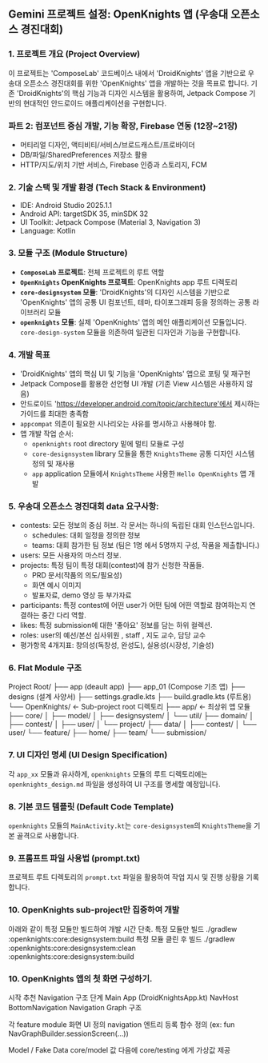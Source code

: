 ## Gemini 프로젝트 설정: OpenKnights 앱 (우송대 오픈소스 경진대회)

### 1. 프로젝트 개요 (Project Overview)
이 프로젝트는 'ComposeLab' 코드베이스 내에서 'DroidKnights' 앱을 기반으로 우송대 오픈소스 경진대회를 위한 'OpenKnights' 앱을 개발하는 것을 목표로 합니다. 기존 'DroidKnights'의 핵심 기능과 디자인 시스템을 활용하여, Jetpack Compose 기반의 현대적인 안드로이드 애플리케이션을 구현합니다.

### 파트 2: 컴포넌트 중심 개발, 기능 확장, Firebase 연동 (12장~21장)

- 머티리얼 디자인, 액티비티/서비스/브로드캐스트/프로바이더
- DB/파일/SharedPreferences 저장소 활용
- HTTP/지도/위치 기반 서비스, Firebase 인증과 스토리지, FCM


### 2. 기술 스택 및 개발 환경 (Tech Stack & Environment)
- IDE: Android Studio 2025.1.1
- Android API: targetSDK 35, minSDK 32
- UI Toolkit: Jetpack Compose (Material 3, Navigation 3)
- Language: Kotlin

### 3. 모듈 구조 (Module Structure)
- **`ComposeLab` 프로젝트**: 전체 프로젝트의 루트 역할
- **`OpenKnights` OpenKnights 프로젝트**: OpenKnights app 루트 디렉토리
- **`core-designsystem` 모듈**: 'DroidKnights'의 디자인 시스템을 기반으로 'OpenKnights' 앱의 공통 UI 컴포넌트, 테마, 타이포그래피 등을 정의하는 공통 라이브러리 모듈
- **`openknights` 모듈**: 실제 'OpenKnights' 앱의 메인 애플리케이션 모듈입니다. `core-design-system` 모듈을 의존하여 일관된 디자인과 기능을 구현합니다.

### 4. 개발 목표
- 'DroidKnights' 앱의 핵심 UI 및 기능을 'OpenKnights' 앱으로 포팅 및 재구현
- Jetpack Compose를 활용한 선언형 UI 개발 (기존 View 시스템은 사용하지 않음)
- 안드로이드 'https://developer.android.com/topic/architecture'에서 제시하는 가이드를 최대한 충족함
- `appcompat` 의존이 필요한 시나리오는 사유를 명시하고 사용해야 함.
- 앱 개발 작업 순서:
  - `openknights` root directory 밑에 멀티 모듈로 구성
  - `core-designsystem` library 모듈을 통한 `KnightsTheme` 공통 디자인 시스템 정의 및 재사용
  - `app` application 모듈에서 `KnightsTheme` 사용한 `Hello OpenKnights` 앱 개발

### 5. 우송대 오픈소스 경진대회 data 요구사항:
- contests: 모든 정보의 중심 허브. 각 문서는 하나의 독립된 대회 인스턴스입니다.
  - schedules: 대회 일정을 정의한 정보
  - teams: 대회 참가한 팀 정보 (팀은 1명 에서 5명까지 구성, 작품을 제출합니다.)
- users: 모든 사용자의 마스터 정보.
- projects: 특정 팀이 특정 대회(contest)에 참가 신청한 작품들.
  - PRD 문서(작품의 의도/필요성)
  - 화면 예시 이미지
  - 발표자료, demo 영상 등 부가자료
- participants: 특정 contest에 어떤 user가 어떤 팀에 어떤 역할로 참여하는지 연결하는 중간 다리 역할.
- likes: 특정 submission에 대한 '좋아요' 정보를 담는 하위 컬렉션.
- roles: user의 예선/본선 심사위원 , staff , 지도 교수, 담당 교수
- 평가항목 4개지표: 창의성(독창성, 완성도), 실용성(시장성, 기술성)

### 6. Flat Module 구조
Project Root/
├── app (deault app)
├── app_01 (Compose 기초 앱)
├── designs (설계 사양서)
├── settings.gradle.kts
├── build.gradle.kts (루트용)
└── OpenKnights/          ← Sub-project root 디렉토리
    ├── app/              ← 최상위 앱 모듈
    ├── core/
    │   ├── model/
    │   ├── designsystem/
    │   └── util/
    ├── domain/
    │   ├── contest/
    │   ├── user/
    │   └── project/
    ├── data/
    │   ├── contest/
    │   └── user/
    └── feature/
        ├── home/
        ├── team/
        └── submission/


### 7. UI 디자인 명세 (UI Design Specification)
각 `app_xx` 모듈과 유사하게, `openknights` 모듈의 루트 디렉토리에는 `openknights_design.md` 파일을 생성하여 UI 구조를 명세할 예정입니다.

### 8. 기본 코드 템플릿 (Default Code Template)
`openknights` 모듈의 `MainActivity.kt`는 `core-designsystem`의 `KnightsTheme`을 기본 골격으로 사용합니다.

### 9. 프롬프트 파일 사용법 (prompt.txt)
프로젝트 루트 디렉토리의 `prompt.txt` 파일을 활용하여 작업 지시 및 진행 상황을 기록합니다.

### 10. OpenKnights sub-project만 집중하여 개발
아래와 같이 특정 모듈만 빌드하여 개발 시간 단축.
특정 모듈만 빌드	./gradlew :openknights:core:designsystem:build
특정 모듈 클린 후 빌드	./gradlew :openknights:core:designsystem:clean :openknights:core:designsystem:build

### 10. OpenKnights 앱의 첫 화면 구성하기.
시작 추천 Navigation 구조 단계
Main App (DroidKnightsApp.kt)
NavHost
BottomNavigation
Navigation Graph 구조

각 feature module
화면 UI 정의
navigation 엔트리 등록 함수 정의 (ex: fun NavGraphBuilder.sessionScreen(...))


Model / Fake Data
core/model 값 다음에 core/testing 에게 가상값 제공
